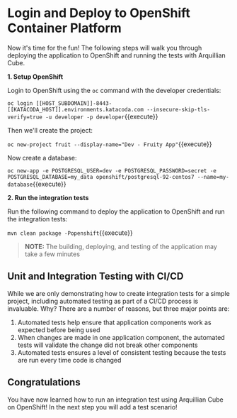 # Login and Deploy to OpenShift Container Platform

Now it's time for the fun! The following steps will walk you through deploying the application to OpenShift and running the tests with Arquillian Cube.


**1. Setup OpenShift**

Login to OpenShift using the `oc` command with the developer credentials:

``oc login [[HOST_SUBDOMAIN]]-8443-[[KATACODA_HOST]].environments.katacoda.com --insecure-skip-tls-verify=true -u developer -p developer``{{execute}}


Then we'll create the project:

``oc new-project fruit --display-name="Dev - Fruity App"``{{execute}}

Now create a database:

``oc new-app -e POSTGRESQL_USER=dev -e POSTGRESQL_PASSWORD=secret -e POSTGRESQL_DATABASE=my_data openshift/postgresql-92-centos7 --name=my-database``{{execute}}


**2. Run the integration tests**

Run the following command to deploy the application to OpenShift and run the integration tests:

``mvn clean package -Popenshift``{{execute}}

>**NOTE:** The building, deploying, and testing of the application may take a few minutes

## Unit and Integration Testing with CI/CD
While we are only demonstrating how to create integration tests for a simple project, including automated testing as part of a CI/CD process
is invaluable. Why? There are a number of reasons, but three major points are:

1. Automated tests help ensure that application components work as expected before being used
2. When changes are made in one application component, the automated tests will validate the change did not break other components
3. Automated tests ensures a level of consistent testing because the tests are run every time code is changed


## Congratulations

You have now learned how to run an integration test using Arquillian Cube on OpenShift! In the next step you will add a test scenario!